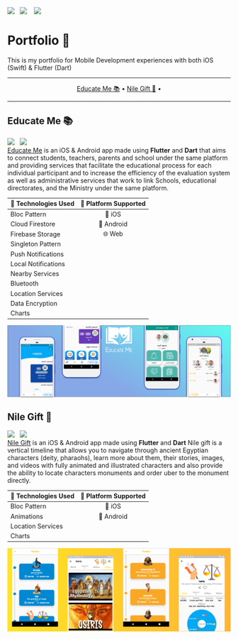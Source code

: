 <a href="https://play.google.com/store/apps/dev?id=9220162537970803430" target="_blank"><img src="https://img.shields.io/badge/Google%20Play-HyperDev-darkred.svg?style=for-the-badge&logo=google&logoColor=white"></a>&nbsp;&nbsp;&nbsp;<a href="https://twitter.com/mohanedy98" target="_blank"><img src="https://img.shields.io/badge/twitter-@mohanedy98-blue.svg?style=for-the-badge&logo=twitter&logoColor=white"></a>
&nbsp;&nbsp;&nbsp;<a href="https://www.facebook.com/mohanedy98/" target="_blank"><img src="https://img.shields.io/badge/facebook-Mohanedy98-darkblue.svg?style=for-the-badge&logo=Facebook&logoColor=white"></a>
<br>

# Portfolio 📱

This is my portfolio for Mobile Development experiences with both iOS (Swift) & Flutter (Dart)

-------
<p align="center">
    <a href="#educate-me-">Educate Me 📚</a> &bull;
    <a href="#nile-gift">Nile Gift 📜</a> &bull;
  
</p>

-------
## Educate Me 📚
<a href="https://flutter.dev/" target="_blank"><img src="https://img.shields.io/badge/Developed%20Using-Flutter & Dart-green.svg?style=for-the-badge&logo=flutter&logoColor=white"></a>&nbsp;&nbsp;&nbsp;<a href="https://play.google.com/store/apps/details?id=com.hyperdev.educate_me" target="_blank"><img src="https://img.shields.io/badge/Available%20On-Google%20Play-black.svg?style=for-the-badge&logo=google&logoColor=white"></a>&nbsp;&nbsp;&nbsp;
<br>
[Educate Me](https://play.google.com/store/apps/details?id=com.hyperdev.educate_me) is an iOS & Android app made using **Flutter** and **Dart** that aims to connect  students, teachers, parents and school under the same platform and providing services that facilitate the educational process for each individual participant and to increase the efficiency of the evaluation system as well as administrative services that work to link Schools, educational directorates, and the Ministry under the same platform.


| 🔨 Technologies Used| 🚀 Platform Supported|
| ------------- | :---: |
| Bloc Pattern | 📱 iOS     |
| Cloud Firestore|📱 Android      |
| Firebase Storage|🌐 Web |
| Singleton Pattern|
| Push Notifications|
| Local Notifications|
| Nearby Services|
| Bluetooth|
| Location Services|
| Data Encryption|
| Charts|


<p align="center">
<a href="https://play.google.com/store/apps/details?id=com.hyperdev.educate_me" target="_blank"><img src="educate_me/em_cover.png" width="900" title="EducateMe"></a>
</p>

## Nile Gift 📜
<a href="https://flutter.dev/" target="_blank"><img src="https://img.shields.io/badge/Developed%20Using-Flutter & Dart-green.svg?style=for-the-badge&logo=flutter&logoColor=white"></a>&nbsp;&nbsp;&nbsp;<a href="https://play.google.com/store/apps/details?id=com.mohanedy98.gift_of_the_nile" target="_blank"><img src="https://img.shields.io/badge/Available%20On-Google%20Play-black.svg?style=for-the-badge&logo=google&logoColor=white"></a>&nbsp;&nbsp;&nbsp;
<br>
[Nile Gift](https://play.google.com/store/apps/details?id=com.mohanedy98.gift_of_the_nile&hl=en) is an iOS & Android app made using **Flutter** and **Dart** Nile gift is a vertical timeline that allows you to navigate through ancient Egyptian characters (deity, pharaohs), learn more about them, their stories, images, and videos with fully animated and illustrated characters and also provide the ability to locate characters monuments and order uber to the monument directly.

| 🔨 Technologies Used|🚀 Platform Supported|
| ------------- |:---: |
| Bloc Pattern | 📱 iOS     |
| Animations|📱 Android      |
| Location Services|
| Charts|

<p align="center">
<a href="https://play.google.com/store/apps/details?id=com.mohanedy98.gift_of_the_nile" target="_blank"><img src="nile_gift/nile_gift_cover.png" width="900" title="NileGift"></a>
</p>
